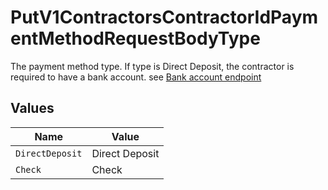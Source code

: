 # PutV1ContractorsContractorIdPaymentMethodRequestBodyType

The payment method type. If type is Direct Deposit, the contractor is required to have a bank account.
see [Bank account endpoint](./post-v1-contractors-contractor_uuid-bank_accounts)


## Values

| Name            | Value           |
| --------------- | --------------- |
| `DirectDeposit` | Direct Deposit  |
| `Check`         | Check           |